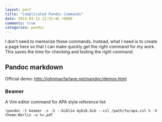 ```yaml
---
layout: post
title: "Complicated Pandoc Commands"
date: 2014-03-15 12:55:46 +0800
comments: true
categories: pandoc
---
```


I don't need to memorize these commands.  Instead, what I need is to
create a page here so that I can make quickly get the right command
for my work.  This saves the time for checking and testing the right
command.

## Pandoc markdown

Official demo:
<http://johnmacfarlane.net/pandoc/demos.html>

### Beamer

A Vim editor command for APA style reference list:

    !pandoc -t beamer -s -S --biblio mybib.bib --csl /path/to/apa.csl % -V theme:Berlin -o %<.pdf

<!-- vim:set tw=70 wrap: -->
